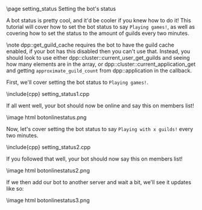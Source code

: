 \page setting_status Setting the bot's status

A bot status is pretty cool, and it'd be cooler if you knew how to do it! This tutorial will cover how to set the bot status to say `Playing games!`, as well as covering how to set the status to the amount of guilds every two minutes.

\note dpp::get_guild_cache requires the bot to have the guild cache enabled, if your bot has this disabled then you can't use that. Instead, you should look to use either dpp::cluster::current_user_get_guilds and seeing how many elements are in the array, or dpp::cluster::current_application_get and getting `approximate_guild_count` from dpp::application in the callback.

First, we'll cover setting the bot status to `Playing games!`.

\include{cpp} setting_status1.cpp

If all went well, your bot should now be online and say this on members list!

\image html botonlinestatus.png

Now, let's cover setting the bot status to say `Playing with x guilds!` every two minutes.

\include{cpp} setting_status2.cpp

If you followed that well, your bot should now say this on members list!

\image html botonlinestatus2.png

If we then add our bot to another server and wait a bit, we'll see it updates like so:

\image html botonlinestatus3.png